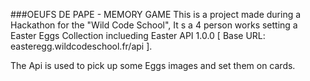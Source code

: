 ###OEUFS DE PAPE - MEMORY GAME
This is a project made during a Hackathon for the "Wild Code School", It s a 4 person works setting a Easter Eggs Collection inclueding Easter API 1.0.0 [ Base URL: easteregg.wildcodeschool.fr/api ].

The Api is used to pick up some Eggs images and set them on cards.
